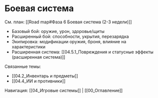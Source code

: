 # Боевая система

См. план: [[Road map#Фаза 6 Боевая система (2-3 недели)]]

- Базовый бой: оружие, урон, здоровье/щиты
- Расширенный бой: способности, укрытия, перезарядка
- Экипировка: модификации оружия, броня, влияние на характеристики
- Расширенная система: [[04.5.1_Повреждения и статусные эффекты (расширенная система)]]

Связанные темы:
- [[04.2_Инвентарь и предметы]]
- [[04.4_ИИ и противники]]

Навигация: [[04_Игровые системы]] | [[00_Оглавление]]
